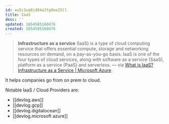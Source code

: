 ```yaml
---
id: au5c3uq0jd84a2tg9oe25ll
title: IaaS
desc: ''
updated: 1654585160476
created: 1654585160476
---
```


> **Infrastructure as a service** (IaaS) is a type of cloud computing service that offers essential compute, storage and networking resources on demand, on a pay-as-you-go basis. IaaS is one of the four types of cloud services, along with software as a service (SaaS), platform as a service (PaaS) and serverless. — via [What is IaaS? Infrastructure as a Service | Microsoft Azure](https://azure.microsoft.com/en-in/overview/what-is-iaas/)

It helps companies go from on prem to cloud.

Notable IaaS / Cloud Providers are:

- [[devlog.aws]]
- [[devlog.gcp]]
- [[devlog.digitalocean]]
- [[devlog.microsoft azure]]
